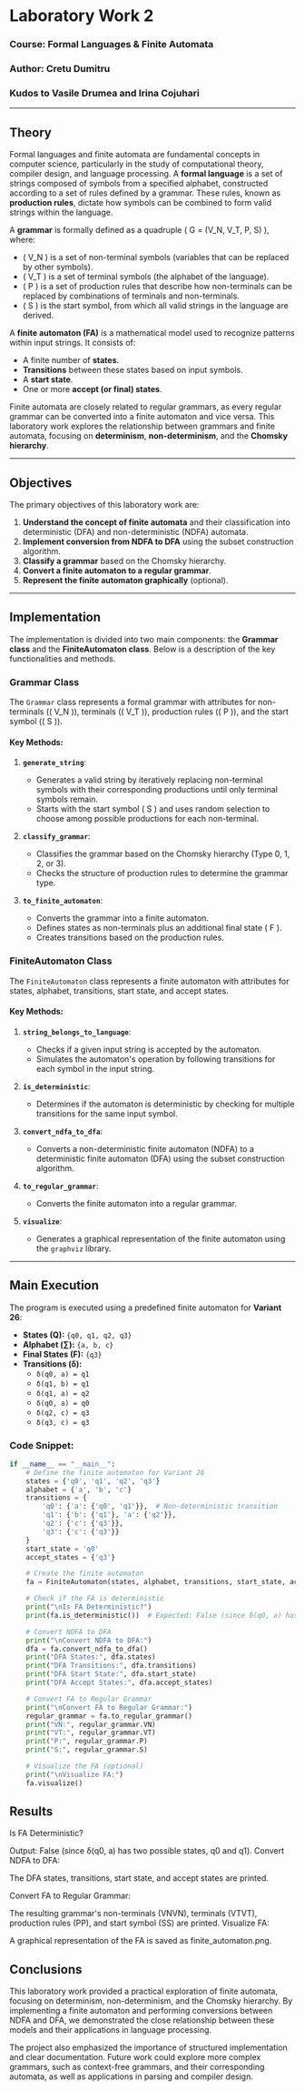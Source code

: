 
# Laboratory Work 2

### Course: Formal Languages & Finite Automata  
### Author: Cretu Dumitru  
### Kudos to Vasile Drumea and Irina Cojuhari  

---

## Theory

Formal languages and finite automata are fundamental concepts in computer science, particularly in the study of computational theory, compiler design, and language processing. A **formal language** is a set of strings composed of symbols from a specified alphabet, constructed according to a set of rules defined by a grammar. These rules, known as **production rules**, dictate how symbols can be combined to form valid strings within the language.

A **grammar** is formally defined as a quadruple \( G = (V_N, V_T, P, S) \), where:
- \( V_N \) is a set of non-terminal symbols (variables that can be replaced by other symbols).
- \( V_T \) is a set of terminal symbols (the alphabet of the language).
- \( P \) is a set of production rules that describe how non-terminals can be replaced by combinations of terminals and non-terminals.
- \( S \) is the start symbol, from which all valid strings in the language are derived.

A **finite automaton (FA)** is a mathematical model used to recognize patterns within input strings. It consists of:
- A finite number of **states**.
- **Transitions** between these states based on input symbols.
- A **start state**.
- One or more **accept (or final) states**.

Finite automata are closely related to regular grammars, as every regular grammar can be converted into a finite automaton and vice versa. This laboratory work explores the relationship between grammars and finite automata, focusing on **determinism**, **non-determinism**, and the **Chomsky hierarchy**.

---

## Objectives

The primary objectives of this laboratory work are:
1. **Understand the concept of finite automata** and their classification into deterministic (DFA) and non-deterministic (NDFA) automata.
2. **Implement conversion from NDFA to DFA** using the subset construction algorithm.
3. **Classify a grammar** based on the Chomsky hierarchy.
4. **Convert a finite automaton to a regular grammar**.
5. **Represent the finite automaton graphically** (optional).

---

## Implementation

The implementation is divided into two main components: the **Grammar class** and the **FiniteAutomaton class**. Below is a description of the key functionalities and methods.

### Grammar Class

The `Grammar` class represents a formal grammar with attributes for non-terminals (\( V_N \)), terminals (\( V_T \)), production rules (\( P \)), and the start symbol (\( S \)).

#### Key Methods:
1. **`generate_string`**:
   - Generates a valid string by iteratively replacing non-terminal symbols with their corresponding productions until only terminal symbols remain.
   - Starts with the start symbol \( S \) and uses random selection to choose among possible productions for each non-terminal.

2. **`classify_grammar`**:
   - Classifies the grammar based on the Chomsky hierarchy (Type 0, 1, 2, or 3).
   - Checks the structure of production rules to determine the grammar type.

3. **`to_finite_automaton`**:
   - Converts the grammar into a finite automaton.
   - Defines states as non-terminals plus an additional final state \( F \).
   - Creates transitions based on the production rules.

### FiniteAutomaton Class

The `FiniteAutomaton` class represents a finite automaton with attributes for states, alphabet, transitions, start state, and accept states.

#### Key Methods:
1. **`string_belongs_to_language`**:
   - Checks if a given input string is accepted by the automaton.
   - Simulates the automaton's operation by following transitions for each symbol in the input string.

2. **`is_deterministic`**:
   - Determines if the automaton is deterministic by checking for multiple transitions for the same input symbol.

3. **`convert_ndfa_to_dfa`**:
   - Converts a non-deterministic finite automaton (NDFA) to a deterministic finite automaton (DFA) using the subset construction algorithm.

4. **`to_regular_grammar`**:
   - Converts the finite automaton into a regular grammar.

5. **`visualize`**:
   - Generates a graphical representation of the finite automaton using the `graphviz` library.

---

## Main Execution

The program is executed using a predefined finite automaton for **Variant 26**:
- **States (Q):** `{q0, q1, q2, q3}`
- **Alphabet (∑):** `{a, b, c}`
- **Final States (F):** `{q3}`
- **Transitions (δ):**
  - `δ(q0, a) = q1`
  - `δ(q1, b) = q1`
  - `δ(q1, a) = q2`
  - `δ(q0, a) = q0`
  - `δ(q2, c) = q3`
  - `δ(q3, c) = q3`

### Code Snippet:
```python
if __name__ == "__main__":
    # Define the finite automaton for Variant 26
    states = {'q0', 'q1', 'q2', 'q3'}
    alphabet = {'a', 'b', 'c'}
    transitions = {
        'q0': {'a': {'q0', 'q1'}},  # Non-deterministic transition
        'q1': {'b': {'q1'}, 'a': {'q2'}},
        'q2': {'c': {'q3'}},
        'q3': {'c': {'q3'}}
    }
    start_state = 'q0'
    accept_states = {'q3'}

    # Create the finite automaton
    fa = FiniteAutomaton(states, alphabet, transitions, start_state, accept_states)

    # Check if the FA is deterministic
    print("\nIs FA Deterministic?")
    print(fa.is_deterministic())  # Expected: False (since δ(q0, a) has two possible states)

    # Convert NDFA to DFA
    print("\nConvert NDFA to DFA:")
    dfa = fa.convert_ndfa_to_dfa()
    print("DFA States:", dfa.states)
    print("DFA Transitions:", dfa.transitions)
    print("DFA Start State:", dfa.start_state)
    print("DFA Accept States:", dfa.accept_states)

    # Convert FA to Regular Grammar
    print("\nConvert FA to Regular Grammar:")
    regular_grammar = fa.to_regular_grammar()
    print("VN:", regular_grammar.VN)
    print("VT:", regular_grammar.VT)
    print("P:", regular_grammar.P)
    print("S:", regular_grammar.S)

    # Visualize the FA (optional)
    print("\nVisualize FA:")
    fa.visualize()
```
## Results

  Is FA Deterministic?

  Output: False (since δ(q0, a) has two possible states, q0 and q1).
    Convert NDFA to DFA:

  The DFA states, transitions, start state, and accept states are printed.

Convert FA to Regular Grammar:

  The resulting grammar's non-terminals (VNVN​), terminals (VTVT​), production rules (PP), and start symbol (SS) are printed.
  Visualize FA:

   A graphical representation of the FA is saved as finite_automaton.png.

## Conclusions

This laboratory work provided a practical exploration of finite automata, focusing on determinism, non-determinism, and the Chomsky hierarchy. By implementing a finite automaton and performing conversions between NDFA and DFA, we demonstrated the close relationship between these models and their applications in language processing.

The project also emphasized the importance of structured implementation and clear documentation. Future work could explore more complex grammars, such as context-free grammars, and their corresponding automata, as well as applications in parsing and compiler design.
